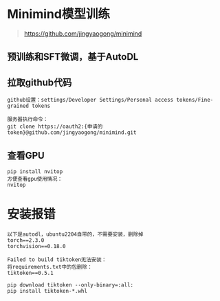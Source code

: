 # Minimind模型训练

> https://github.com/jingyaogong/minimind

## 预训练和SFT微调，基于AutoDL

## 拉取github代码

```
github设置：settings/Developer Settings/Personal access tokens/Fine-grained tokens

服务器执行命令：
git clone https://oauth2:{申请的token}@github.com/jingyaogong/minimind.git

```

## 查看GPU

```
pip install nvitop
方便查看gpu使用情况：
nvitop
```

# 安装报错

```
以下是autodl，ubuntu2204自带的，不需要安装，删除掉
torch==2.3.0
torchvision==0.18.0

Failed to build tiktoken无法安装：
将requirements.txt中的包删除：
tiktoken==0.5.1

pip download tiktoken --only-binary=:all:
pip install tiktoken-*.whl

```